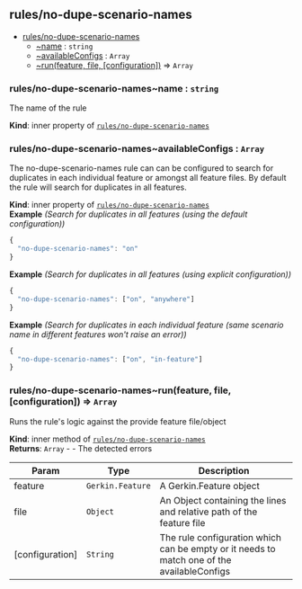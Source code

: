 <a name="module_rules/no-dupe-scenario-names"></a>

## rules/no-dupe-scenario-names

* [rules/no-dupe-scenario-names](#module_rules/no-dupe-scenario-names)
    * [~name](#module_rules/no-dupe-scenario-names..name) : <code>string</code>
    * [~availableConfigs](#module_rules/no-dupe-scenario-names..availableConfigs) : <code>Array</code>
    * [~run(feature, file, [configuration])](#module_rules/no-dupe-scenario-names..run) ⇒ <code>Array</code>

<a name="module_rules/no-dupe-scenario-names..name"></a>

### rules/no-dupe-scenario-names~name : <code>string</code>
The name of the rule

**Kind**: inner property of [<code>rules/no-dupe-scenario-names</code>](#module_rules/no-dupe-scenario-names)  
<a name="module_rules/no-dupe-scenario-names..availableConfigs"></a>

### rules/no-dupe-scenario-names~availableConfigs : <code>Array</code>
The no-dupe-scenario-names rule can can be configured to search for duplicates in each individual feature or amongst all feature files.
By default the rule will search for duplicates in all features.

**Kind**: inner property of [<code>rules/no-dupe-scenario-names</code>](#module_rules/no-dupe-scenario-names)  
**Example** *(Search for duplicates in all features (using the default configuration))*  
```js
{
  "no-dupe-scenario-names": "on"
}
```
**Example** *(Search for duplicates in all features (using explicit configuration))*  
```js
{
  "no-dupe-scenario-names": ["on", "anywhere"]
}
```
**Example** *(Search for duplicates in each individual feature (same scenario name in different features won&#x27;t raise an error))*  
```js
{
  "no-dupe-scenario-names": ["on", "in-feature"]
}
```
<a name="module_rules/no-dupe-scenario-names..run"></a>

### rules/no-dupe-scenario-names~run(feature, file, [configuration]) ⇒ <code>Array</code>
Runs the rule's logic against the provide feature file/object

**Kind**: inner method of [<code>rules/no-dupe-scenario-names</code>](#module_rules/no-dupe-scenario-names)  
**Returns**: <code>Array</code> - - The detected errors  

| Param | Type | Description |
| --- | --- | --- |
| feature | <code>Gerkin.Feature</code> | A Gerkin.Feature object |
| file | <code>Object</code> | An Object containing the lines and relative path of the feature file |
| [configuration] | <code>String</code> | The rule configuration which can be empty or it needs to match one of the availableConfigs |

